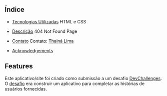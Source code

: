 

## Índice

  - [Tecnologias Utilizadas](#Tecnologias_Utilizadas)
         HTML e CSS
- [Descrição](#Descrição)
      404 Not Found Page
- [Contato](#contato)
      Contato: [Thainá Lima](https://{linkedin.com/in/thain%C3%A1-lima-303714217/})
       
- [Acknowledgements](#acknowledgements)


## Features


Este aplicativo/site foi criado como submissão a um desafio [DevChallenges](https://devchallenges.io/challenges). O [desafio](https://devchallenges.io/challenges/wBunSb7FPrIepJZAg0sY) era construir um aplicativo para completar as histórias de usuários fornecidas.



